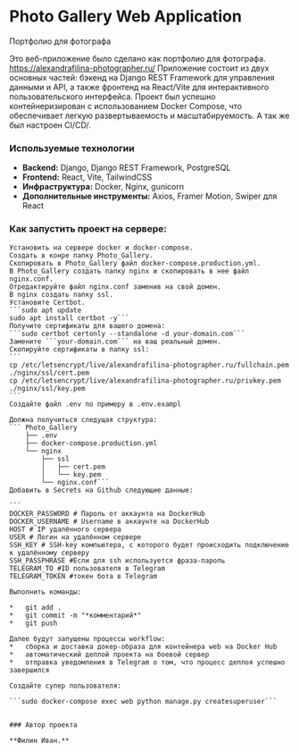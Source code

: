 # Photo Gallery Web Application
Портфолио для фотографа

Это веб-приложение было сделано как портфолио для фотографа. https://alexandrafilina-photographer.ru/
Приложение состоит из двух основных частей: бэкенд на Django REST Framework для управления данными и API,
а также фронтенд на React/Vite для интерактивного пользовательского интерфейса.
Проект был успешно контейнеризирован с использованием Docker Compose, что обеспечивает легкую развертываемость и масштабируемость.
А так же был настроен CI/CD/.

### **Используемые технологии**

- **Backend:** Django, Django REST Framework, PostgreSQL
- **Frontend:** React, Vite, TailwindCSS
- **Инфраструктура:** Docker, Nginx, gunicorn
- **Дополнительные инструменты:** Axios, Framer Motion, Swiper для React

### Как запустить проект на сервере:

    Установить на сервере docker и docker-compose.
    Создать в конре папку Photo_Gallery.
    Скопировать в Photo_Gallery файл docker-compose.production.yml.
    В Photo_Gallery создать папку nginx и скопировать в нее файл nginx.conf.
    Отредактируйте файл nginx.conf заменив на свой домен.
    В nginx создать папку ssl.
    Установите Certbot. 
    ```sudo apt update
    sudo apt install certbot -y```
    Получите сертификаты для вашего домена:
    ```sudo certbot certonly --standalone -d your-domain.com```
    Замените ```your-domain.com``` на ваш реальный домен.
    Скопируйте сертификаты в папку ssl:
    ```
    cp /etc/letsencrypt/live/alexandrafilina-photographer.ru/fullchain.pem ./nginx/ssl/cert.pem
    cp /etc/letsencrypt/live/alexandrafilina-photographer.ru/privkey.pem ./nginx/ssl/key.pem
    ```
    Создайте файл .env по примеру в .env.exampl
    
    Должна получиться следущая структура:
    ``` Photo_Gallery
        ├── .env
        ├── docker-compose.production.yml
        └── nginx
            ├── ssl
            │   ├── cert.pem
            │   └── key.pem
            └── nginx.conf```
    Добавить в Secrets на Github следующие данные:

    ```
    DOCKER_PASSWORD # Пароль от аккаунта на DockerHub
    DOCKER_USERNAME # Username в аккаунте на DockerHub
    HOST # IP удалённого сервера
    USER # Логин на удалённом сервере
    SSH_KEY # SSH-key компьютера, с которого будет происходить подключение к удалённому серверу
    SSH_PASSPHRASE #Если для ssh используется фраза-пароль
    TELEGRAM_TO #ID пользователя в Telegram
    TELEGRAM_TOKEN #токен бота в Telegram

    Выполнить команды:

    *   git add .
    *   git commit -m "*комментарий*"
    *   git push

    Далее будут запущены процессы workflow:
    *   сборка и доставка докер-образа для контейнера web на Docker Hub
    *   автоматический деплой проекта на боевой сервер
    *   отправка уведомления в Telegram о том, что процесс деплоя успешно завершился

    Cоздайте супер пользователя:

    ```sudo docker-compose exec web python manage.py createsuperuser```


    ### Автор проекта

    **Филин Иван.**
